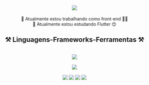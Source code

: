 <h1 align="center">
<img src="https://readme-typing-svg.herokuapp.com/?font=Righteous&size=35&center=true&vCenter=true&width=500&height=70&duration=4000&lines=olá!+👋;+me+chamo+Gabriel!;" />
</h1>

<div  align="center" >
   🔭 Atualmente estou trabalhando como front-end 👨‍💻
  <br>
 🌱 Atualmente estou estudando Flutter 😊
</div>

<h2 align="center" >⚒️ Linguagens-Frameworks-Ferramentas ⚒️</h2>
<br>
<div align="center" >
  <img src="https://skillicons.dev/icons?i=react,bootstrap,html,css,javascript,typescript,flutter,angular" />
</div>

<br>

<div align="center" >
  <picture>
  <source
    srcset="https://github-readme-stats.vercel.app/api?username=anuraghazra&show_icons=true&theme=radical"
    media="(prefers-color-scheme: dark)"
  />
  <source
    srcset="https://github-readme-stats.vercel.app/api?username=gabriel-s-dev&show_icons=true"
    media="(prefers-color-scheme: light), (prefers-color-scheme: no-preference)"
  />
  <img src="https://github-readme-stats.vercel.app/api?username=gabriel-s-dev&show_icons=true" />
</picture>
</div>

<br>

<div align="center"> 
   <a href="https://www.youtube.com/channel/UC6BaYthLFaDmGeLp8fPA5iw" target="_blank"><img src="https://img.shields.io/badge/YouTube-FF0000?style=for-the-badge&logo=youtube&logoColor=white" target="_blank"></a> 
   <a href="https://www.instagram.com/gabriel.s_dev/" target="_blank"><img src="https://img.shields.io/badge/-Instagram-%23E4405F?style=for-the-badge&logo=instagram&logoColor=white" target="_blank"></a> 
   <a href = "mailto:gabrielsouzadjsantos@gmail.com"><img src="https://img.shields.io/badge/-Gmail-%23333?style=for-the-badge&logo=gmail&logoColor=white" target="_blank"></a> 
   <a href="https://www.linkedin.com/in/gabriel-souza-bb7b991a4" target="_blank"><img src="https://img.shields.io/badge/-LinkedIn-%230077B5?style=for-the-badge&logo=linkedin&logoColor=white" target="_blank"></a> 
</div>
<br>
